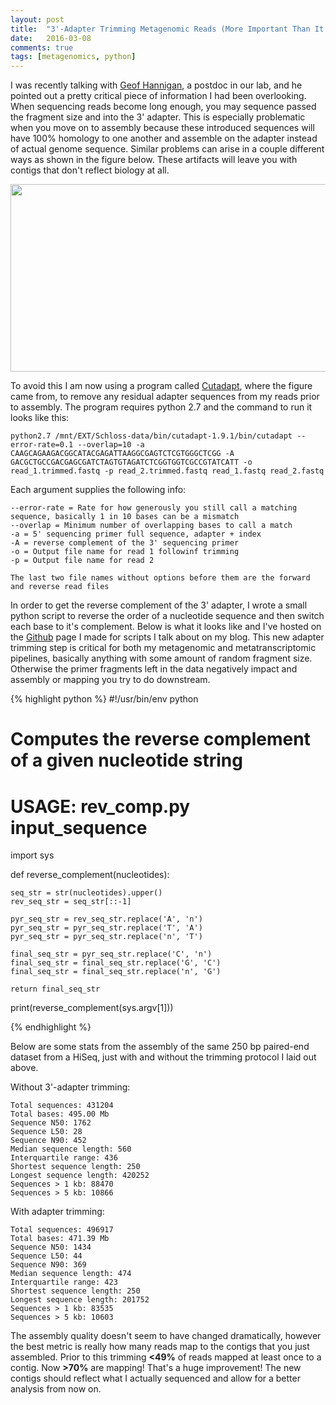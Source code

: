 ```yaml
---
layout: post
title:  "3'-Adapter Trimming Metagenomic Reads (More Important Than It Sounds)"
date:   2016-03-08
comments: true
tags: [metagenomics, python]
---
```



I was recently talking with [Geof Hannigan](http://microbiology.github.io/index.html), a postdoc in our lab, and he pointed out a pretty critical 
piece of information I had been overlooking.  When sequencing reads become long enough, you may sequence passed the fragment size and into the 3' adapter.  This 
is especially problematic when you move on to assembly because these introduced sequences will have 100% homology to one another and assemble on the adapter
 instead of actual genome sequence.  Similar problems can arise in a couple different ways as shown in the figure below. These artifacts will leave you with 
 contigs that don't reflect biology at all.  

<div style="text-align:center"><img src ="http://mjenior.github.io/images/cutadapt_fig.jpg" width="800" height="300" /></div>

To avoid this I am now using a program called [Cutadapt](http://journal.embnet.org/index.php/embnetjournal/article/view/200/479), where the figure came from, 
to remove any residual adapter sequences from my reads prior to assembly.  The program requires python 2.7 and the command to run it looks like this:


	python2.7 /mnt/EXT/Schloss-data/bin/cutadapt-1.9.1/bin/cutadapt --error-rate=0.1 --overlap=10 -a CAAGCAGAAGACGGCATACGAGATTAAGGCGAGTCTCGTGGGCTCGG -A GACGCTGCCGACGAGCGATCTAGTGTAGATCTCGGTGGTCGCCGTATCATT -o read_1.trimmed.fastq -p read_2.trimmed.fastq read_1.fastq read_2.fastq


Each argument supplies the following info:

	--error-rate = Rate for how generously you still call a matching sequence, basically 1 in 10 bases can be a mismatch
	--overlap = Minimum number of overlapping bases to call a match
	-a = 5' sequencing primer full sequence, adapter + index
	-A = reverse complement of the 3' sequencing primer 
	-o = Output file name for read 1 followinf trimming
	-p = Output file name for read 2
	
	The last two file names without options before them are the forward and reverse read files


In order to get the reverse complement of the 3' adapter, I wrote a small python script to reverse the order of a nucleotide sequence and then switch 
each base to it's complement.  Below is what it looks like and I've hosted on the [Github](https://github.com/mjenior/Blog_scripts) page I made for scripts I talk 
about on my blog.  This new adapter trimming step is critical for both my metagenomic and metatranscriptomic pipelines, basically anything with some amount of 
random fragment size.  Otherwise the primer fragments left in the data negatively impact and assembly or mapping you try to do downstream.


{% highlight python %}
#!/usr/bin/env python

# Computes the reverse complement of a given nucleotide string
# USAGE: rev_comp.py input_sequence


import sys

def reverse_complement(nucleotides):

	seq_str = str(nucleotides).upper()
	rev_seq_str = seq_str[::-1]

	pyr_seq_str = rev_seq_str.replace('A', 'n')
	pyr_seq_str = pyr_seq_str.replace('T', 'A')
	pyr_seq_str = pyr_seq_str.replace('n', 'T')

	final_seq_str = pyr_seq_str.replace('C', 'n')
	final_seq_str = final_seq_str.replace('G', 'C')
	final_seq_str = final_seq_str.replace('n', 'G')

	return final_seq_str


print(reverse_complement(sys.argv[1]))

{% endhighlight %}


Below are some stats from the assembly of the same 250 bp paired-end dataset from a HiSeq, just with and without the trimming protocol I laid out above.

Without 3'-adapter trimming:

	Total sequences: 431204
	Total bases: 495.00 Mb
	Sequence N50: 1762
	Sequence L50: 28
	Sequence N90: 452
	Median sequence length: 560
	Interquartile range: 436
	Shortest sequence length: 250
	Longest sequence length: 420252
	Sequences > 1 kb: 88470
	Sequences > 5 kb: 10866


With adapter trimming:

	Total sequences: 496917
	Total bases: 471.39 Mb
	Sequence N50: 1434
	Sequence L50: 44
	Sequence N90: 369
	Median sequence length: 474
	Interquartile range: 423
	Shortest sequence length: 250
	Longest sequence length: 201752
	Sequences > 1 kb: 83535
	Sequences > 5 kb: 10603


The assembly quality doesn't seem to have changed dramatically, however the best metric is really how many reads map to the contigs that 
you just assembled.  Prior to this trimming **<49%** of reads mapped at least once to a contig.  Now **>70%** are mapping! That's a huge 
improvement!  The new contigs should reflect what I actually sequenced and allow for a better analysis from now on.

